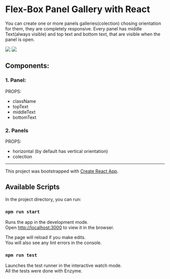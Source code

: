 # Flex-Box Panel Gallery with React

You can create one or more panels galleries(colection) chosing orientation for them, they are completely responsive. Every panel has middle Text(always visible) and top text and bottom text, that are visible when the panel is open. 

![](flexbox-panel-gallery-react/flex-panel-gallery.gif)
![](flexbox-panel-gallery-react/flex-panel-gallery-mobile.gif)

## Components: 
### 1. Panel:
PROPS:
- className
- topText
- middleText
- bottomText

### 2. Panels
PROPS:
- horizontal (by default has vertical orientation)
- colection 
 
-------------------------------------------------------------------------------------------

This project was bootstrapped with [Create React App](https://github.com/facebookincubator/create-react-app).

## Available Scripts

In the project directory, you can run:

### `npm run start`

Runs the app in the development mode.<br>
Open [http://localhost:3000](http://localhost:3000) to view it in the browser.

The page will reload if you make edits.<br>
You will also see any lint errors in the console.

### `npm run test`

Launches the test runner in the interactive watch mode.<br>
All the tests were done with Enzyme.
